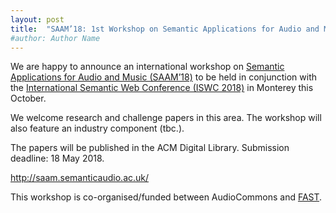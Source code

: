 ```yaml
---
layout: post
title:  "SAAM’18: 1st Workshop on Semantic Applications for Audio and Music"
#author: Author Name
---
```


We are happy to announce an international workshop on
[Semantic Applications for Audio and Music (SAAM’18)](http://saam.semanticaudio.ac.uk/)
to be held in conjunction with the
[International Semantic Web Conference (ISWC 2018)](http://iswc2018.semanticweb.org/)
in Monterey this October.

We welcome research and challenge papers in this area. The workshop will also feature an industry component (tbc.).

The papers will be published in the ACM Digital Library. Submission deadline: 18 May 2018.

http://saam.semanticaudio.ac.uk/

This workshop is co-organised/funded between AudioCommons and
[FAST](http://www.semanticaudio.ac.uk/).
